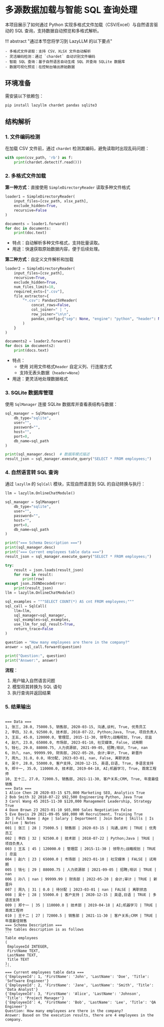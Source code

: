 # 多源数据加载与智能 SQL 查询处理

本项目展示了如何通过 Python 实现多格式文件加载（CSV/Excel）与自然语言驱动的 SQL 查询，支持数据自动预览和多格式解析。

!!! abstract "通过本节您将学习到 LazyLLM 的以下要点"

    - 多格式文件读取：支持 CSV、XLSX 文件自动解析
    - 灵活编码检测：通过 `chardet` 自动识别文件编码
    - 智能 SQL 查询：基于自然语言自动生成 SQL 并查询 SQLite 数据库
    - 数据可视化预览：在控制台输出原始数据

## 环境准备

需安装以下依赖包：

```bash
pip install lazyllm chardet pandas sqlite3
```

## 结构解析

### 1. 文件编码检测

在加载 CSV 文件前，通过 `chardet` 检测其编码，避免读取时出现乱码问题：

```python
with open(csv_path, 'rb') as f:
    print(chardet.detect(f.read()))
```

### 2. 多格式文件加载

**第一种方式**：直接使用 `SimpleDirectoryReader` 读取多种文件格式

```python
loader1 = SimpleDirectoryReader(
    input_files=[csv_path, xlsx_path],
    exclude_hidden=True,
    recursive=False
)

documents = loader1.forward()
for doc in documents:
    print(doc.text)
```

- 特点：自动解析多种文件格式，支持批量读取。
- 用途：快速获取原始数据内容，便于后续处理。

**第二种方式**：自定义文件解析和加载

```python
loader2 = SimpleDirectoryReader(
    input_files=[csv_path],
    recursive=True,
    exclude_hidden=True,
    num_files_limit=10,
    required_exts=[".csv"],
    file_extractor={
        "*.csv": PandasCSVReader(
            concat_rows=False,
            col_joiner=" | ",
            row_joiner="\n\n",
            pandas_config={"sep": None, "engine": "python", "header": None},
        )
    }
)

documents2 = loader2.forward()
for docs in documents2:
    print(docs.text)
```

- 特点：
    - 使用 对用文件格式`Reader` 自定义列、行连接方式
    - 支持无表头数据（`header=None`）
- 用途：更灵活地处理数据格式

### 3. SQLite 数据库管理

使用 `SqlManager` 连接 SQLite 数据库并查看表结构与数据：

```python
sql_manager = SqlManager(
    db_type="sqlite",
    user="",
    password="",
    host="",
    port=0,
    db_name=sql_path
)

print(sql_manager.desc)  # 数据库模式描述
result_json = sql_manager.execute_query("SELECT * FROM employees;")
```

### 4. 自然语言转 SQL 查询

通过 `lazyllm` 的 `SqlCall` 模块，实现自然语言到 SQL 的自动转换与执行：

```python
llm = lazyllm.OnlineChatModule()

sql_manager = SqlManager(
    db_type="sqlite",
    user="",
    password="",
    host="",
    port=0,
    db_name=sql_path
)

print("=== Schema Description ===")
print(sql_manager.desc)
print("=== Current employees table data ===")
result_json = sql_manager.execute_query("SELECT * FROM employees;")

try:
    result = json.loads(result_json)
    for row in result:
        print(row)
except json.JSONDecodeError:
    print(result_json)
llm = lazyllm.OnlineChatModule()

sql_examples = """SELECT COUNT(*) AS cnt FROM employees;"""
sql_call = SqlCall(
    llm=llm,
    sql_manager=sql_manager,
    sql_examples=sql_examples,
    use_llm_for_sql_result=True,
    return_trace=False
)

question = "How many employees are there in the company?"
answer = sql_call.forward(question)

print("Question:", question)
print("Answer:", answer)
```

**流程**：

1. 用户输入自然语言问题
2. 模型将其转换为 SQL 语句
3. 执行查询并返回结果

### 5. 结果输出

<pre><code>
=== Data ===
1, 张三, 28.0, 75000.5, 销售部, 2020-03-15, 沟通,谈判, True, 优秀员工
2, 李四, 32.0, 92500.0, 技术部, 2018-07-22, Python;Java, True, 项目负责人
3, 王五, 45.0, 120000.0, 管理层, 2015-11-30, 领导力;战略规划, True, 总监
4, 赵六, 23.0, 65000.0, 市场部, 2023-01-10, 社交媒体, False, 试用期
5, 钱七, 29.0, 88000.75, 人力资源部, 2021-09-05, 招聘;培训, True, nan
6, 孙八, nan, 99999.99, 财务部, 2022-05-20, 会计;审计, True, 新晋升
7, 周九, 31.0, 0.0, 待分配, 2023-03-01, nan, False, 离职状态
8, 吴十, 28.0, 55000.0, 客户支持, 2020-12-15, 英语,日语, True, 多语言支持
9, 郑十一, 35.0, 110000.0, 技术部, 2019-04-18, AI;机器学习, True, 首席工程师
10, 王十二, 27.0, 72000.5, 销售部, 2021-11-30, 客户关系;CRM, True, 年度最佳销售
=== Data ===
1 Alice Chen 28 2020-03-15 $75,000 Marketing SEO, Analytics True
2 Bob Smith 32 2018-07-22 $92,500 Engineering Python, Java True
3 Carol Wang 45 2015-11-30 $120,000 Management Leadership, Strategy True
4 Dave Brown 23 2023-01-10 $65,000 Sales Negotiation False
5 Eve Davis 29 2021-09-05 $88,000 HR Recruitment, Training True
ID | Full Name | Age | Salary | Department | Join Date | Skills | Is Active | Notes
001 | 张三 | 28 | 75000.5 | 销售部 | 2020-03-15 | 沟通,谈判 | TRUE | 优秀员工
002 | 李四 | 32 | 92500.0 | 技术部 | 2018-07-22 | Python;Java | TRUE | 项目负责人
003 | 王五 | 45 | 120000.0 | 管理层 | 2015-11-30 | 领导力;战略规划 | TRUE | 总监
004 | 赵六 | 23 | 65000.0 | 市场部 | 2023-01-10 | 社交媒体 | FALSE | 试用期
005 | 钱七 | 29 | 88000.75 | 人力资源部 | 2021-09-05 | 招聘;培训 | TRUE | nan
006 | 孙八 | nan | 99999.99 | 财务部 | 2022-05-20 | 会计;审计 | TRUE | 新晋升
007 | 周九 | 31 | 0.0 | 待分配 | 2023-03-01 | nan | FALSE | 离职状态
008 | 吴十 | 28 | 55000.0 | 客户支持 | 2020-12-15 | 英语,日语 | TRUE | 多语言支持
009 | 郑十一 | 35 | 110000.0 | 技术部 | 2019-04-18 | AI;机器学习 | TRUE | 首席工程师
010 | 王十二 | 27 | 72000.5 | 销售部 | 2021-11-30 | 客户关系;CRM | TRUE | 年度最佳销售
=== Schema Description ===
The tables description is as follows
```
Table employees
(
 EmployeeId INTEGER,
 FirstName TEXT,
 LastName TEXT,
 Title TEXT
);
```
=== Current employees table data ===
{'EmployeeId': 1, 'FirstName': 'John', 'LastName': 'Doe', 'Title': 'Software Engineer'}
{'EmployeeId': 2, 'FirstName': 'Jane', 'LastName': 'Smith', 'Title': 'Data Analyst'}
{'EmployeeId': 3, 'FirstName': 'Alice', 'LastName': 'Johnson', 'Title': 'Project Manager'}
{'EmployeeId': 4, 'FirstName': 'Bob', 'LastName': 'Lee', 'Title': 'QA Engineer'}
Question: How many employees are there in the company?
Answer: Based on the execution results, there are 4 employees in the company.
</code></pre>
